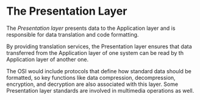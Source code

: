 # The Presentation Layer

The *Presentation layer* presents data to the Application layer and is responsible for data translation and code formatting.

By providing translation services, the Presentation layer ensures that data transferred from the Application layer of one system can be read by th Application layer of another one.

The OSI would include protocols that define how standard data should be formatted, so key functions like data compression, decompression, encryption, and decryption are also associated with this layer. Some  Presentation layer standards are involved in multimedia operations as well.
